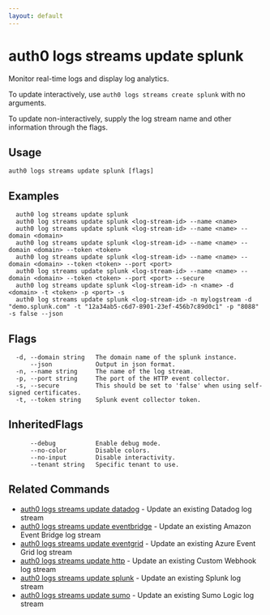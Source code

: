 ```yaml
---
layout: default
---
```

# auth0 logs streams update splunk

Monitor real-time logs and display log analytics.

To update interactively, use `auth0 logs streams create splunk` with no arguments.

To update non-interactively, supply the log stream name and other information through the flags.

## Usage
```
auth0 logs streams update splunk [flags]
```

## Examples

```
  auth0 log streams update splunk
  auth0 log streams update splunk <log-stream-id> --name <name>
  auth0 log streams update splunk <log-stream-id> --name <name> --domain <domain>
  auth0 log streams update splunk <log-stream-id> --name <name> --domain <domain> --token <token>
  auth0 log streams update splunk <log-stream-id> --name <name> --domain <domain> --token <token> --port <port>
  auth0 log streams update splunk <log-stream-id> --name <name> --domain <domain> --token <token> --port <port> --secure
  auth0 log streams update splunk <log-stream-id> -n <name> -d <domain> -t <token> -p <port> -s
  auth0 log streams update splunk <log-stream-id> -n mylogstream -d "demo.splunk.com" -t "12a34ab5-c6d7-8901-23ef-456b7c89d0c1" -p "8088" -s false --json
```


## Flags

```
  -d, --domain string   The domain name of the splunk instance.
      --json            Output in json format.
  -n, --name string     The name of the log stream.
  -p, --port string     The port of the HTTP event collector.
  -s, --secure          This should be set to 'false' when using self-signed certificates.
  -t, --token string    Splunk event collector token.
```


## InheritedFlags

```
      --debug           Enable debug mode.
      --no-color        Disable colors.
      --no-input        Disable interactivity.
      --tenant string   Specific tenant to use.
```


## Related Commands

- [auth0 logs streams update datadog](auth0_logs_streams_update_datadog.md) - Update an existing Datadog log stream
- [auth0 logs streams update eventbridge](auth0_logs_streams_update_eventbridge.md) - Update an existing Amazon Event Bridge log stream
- [auth0 logs streams update eventgrid](auth0_logs_streams_update_eventgrid.md) - Update an existing Azure Event Grid log stream
- [auth0 logs streams update http](auth0_logs_streams_update_http.md) - Update an existing Custom Webhook log stream
- [auth0 logs streams update splunk](auth0_logs_streams_update_splunk.md) - Update an existing Splunk log stream
- [auth0 logs streams update sumo](auth0_logs_streams_update_sumo.md) - Update an existing Sumo Logic log stream


